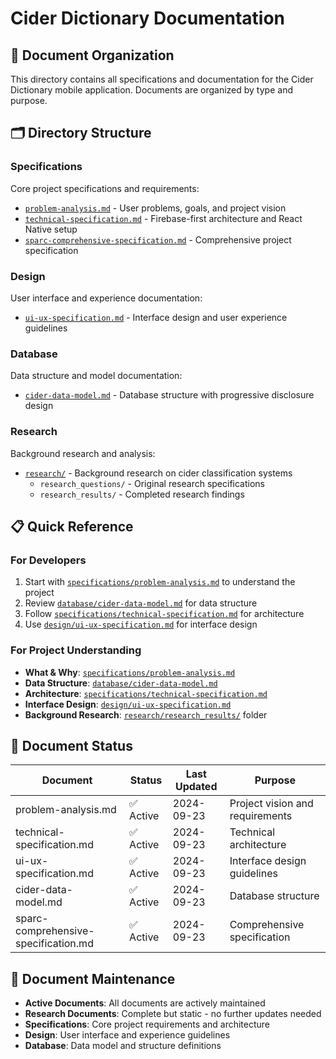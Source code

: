 # Cider Dictionary Documentation

## 📁 Document Organization

This directory contains all specifications and documentation for the Cider Dictionary mobile application. Documents are organized by type and purpose.

## 🗂️ Directory Structure

### **Specifications**
Core project specifications and requirements:
- [`problem-analysis.md`](./specifications/problem-analysis.md) - User problems, goals, and project vision
- [`technical-specification.md`](./specifications/technical-specification.md) - Firebase-first architecture and React Native setup
- [`sparc-comprehensive-specification.md`](./specifications/sparc-comprehensive-specification.md) - Comprehensive project specification

### **Design**
User interface and experience documentation:
- [`ui-ux-specification.md`](./design/ui-ux-specification.md) - Interface design and user experience guidelines

### **Database**
Data structure and model documentation:
- [`cider-data-model.md`](./database/cider-data-model.md) - Database structure with progressive disclosure design

### **Research**
Background research and analysis:
- [`research/`](./research/) - Background research on cider classification systems
  - `research_questions/` - Original research specifications
  - `research_results/` - Completed research findings

## 📋 Quick Reference

### **For Developers**
1. Start with [`specifications/problem-analysis.md`](./specifications/problem-analysis.md) to understand the project
2. Review [`database/cider-data-model.md`](./database/cider-data-model.md) for data structure
3. Follow [`specifications/technical-specification.md`](./specifications/technical-specification.md) for architecture
4. Use [`design/ui-ux-specification.md`](./design/ui-ux-specification.md) for interface design

### **For Project Understanding**
- **What & Why**: [`specifications/problem-analysis.md`](./specifications/problem-analysis.md)
- **Data Structure**: [`database/cider-data-model.md`](./database/cider-data-model.md)
- **Architecture**: [`specifications/technical-specification.md`](./specifications/technical-specification.md)
- **Interface Design**: [`design/ui-ux-specification.md`](./design/ui-ux-specification.md)
- **Background Research**: [`research/research_results/`](./research/research_results/) folder

## 📝 Document Status

| Document | Status | Last Updated | Purpose |
|----------|--------|--------------|---------|
| problem-analysis.md | ✅ Active | 2024-09-23 | Project vision and requirements |
| technical-specification.md | ✅ Active | 2024-09-23 | Technical architecture |
| ui-ux-specification.md | ✅ Active | 2024-09-23 | Interface design guidelines |
| cider-data-model.md | ✅ Active | 2024-09-23 | Database structure |
| sparc-comprehensive-specification.md | ✅ Active | 2024-09-23 | Comprehensive specification |

## 🔄 Document Maintenance

- **Active Documents**: All documents are actively maintained
- **Research Documents**: Complete but static - no further updates needed
- **Specifications**: Core project requirements and architecture
- **Design**: User interface and experience guidelines
- **Database**: Data model and structure definitions